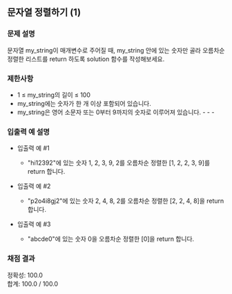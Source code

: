 ## 문자열 정렬하기 (1)

### 문제 설명

문자열 my_string이 매개변수로 주어질 때, my_string 안에 있는 숫자만 골라 오름차순 정렬한 리스트를 return 하도록 solution 함수를 작성해보세요.

### 제한사항

* 1 ≤ my_string의 길이 ≤ 100
* my_string에는 숫자가 한 개 이상 포함되어 있습니다.
* my_string은 영어 소문자 또는 0부터 9까지의 숫자로 이루어져 있습니다. - - -

### 입출력 예 설명

* 입출력 예 #1

  - "hi12392"에 있는 숫자 1, 2, 3, 9, 2를 오름차순 정렬한 [1, 2, 2, 3, 9]를 return 합니다.

* 입출력 예 #2

  - "p2o4i8gj2"에 있는 숫자 2, 4, 8, 2를 오름차순 정렬한 [2, 2, 4, 8]을 return 합니다.

* 입출력 예 #3

  - "abcde0"에 있는 숫자 0을 오름차순 정렬한 [0]을 return 합니다.

### 채점 결과

정확성: 100.0<br>
합계: 100.0 / 100.0
